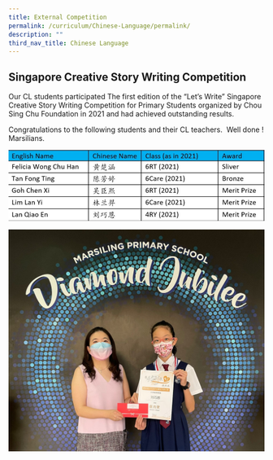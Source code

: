 ```yaml
---
title: External Competition
permalink: /curriculum/Chinese-Language/permalink/
description: ""
third_nav_title: Chinese Language
---
```

Singapore Creative Story Writing Competition
--------------------------------------------

Our CL students participated The first edition of the “Let’s Write” Singapore Creative Story Writing Competition for Primary Students organized by Chou Sing Chu Foundation in 2021 and had achieved outstanding results.

Congratulations to the following students and their CL teachers.  Well done ! Marsilians.

![](/images/Curriculum/CL%20Comp%201.jpg)

![](/images/Curriculum/CL%20Comp.jpg)